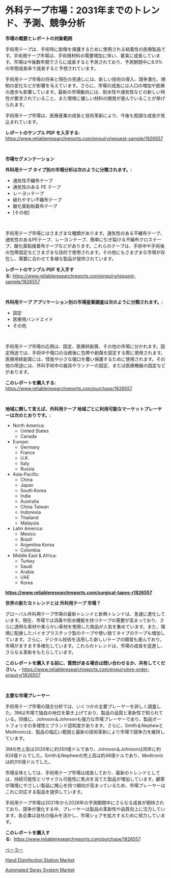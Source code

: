 <p><h1>外科テープ市場：2031年までのトレンド、予測、競争分析</h1></p><p><strong>市場の概要とレポートの対象範囲</strong></p>
<p><p>手術用テープは、手術時に創傷を保護するために使用される粘着性の医療製品です。手術用テープ市場は、手術用材料の需要増加に伴い、着実に成長しています。市場は今後数年間でさらに成長すると予測されており、予測期間中に8.9%の年間成長率で成長すると予想されています。</p><p>手術用テープ市場の将来と現在の見通しには、新しい技術の導入、競争激化、規制の変化などが影響を与えています。さらに、市場の成長には人口の増加や医療の進歩も影響しています。最新の市場動向には、耐水性や通気性などの新しい特性が要求されていること、また環境に優しい材料の開発が進んでいることが挙げられます。</p><p>手術用テープ市場は、医療産業の成長と技術革新により、今後も堅調な成長が見込まれています。</p></p>
<p><strong>レポートのサンプル PDF を入手する:</strong> <a href="https://www.reliableresearchreports.com/enquiry/request-sample/1826557">https://www.reliableresearchreports.com/enquiry/request-sample/1826557</a></p>
<p>&nbsp;</p>
<p><strong>市場セグメンテーション</strong></p>
<p><strong>外科用テープ タイプ別の市場分析は次のように分類されます。:</strong></p>
<p><ul><li>通気性不織布テープ</li><li>通気性のある PE テープ</li><li>レーヨンテープ</li><li>破れやすい不織布テープ</li><li>酸化亜鉛粘着布テープ</li><li>[その他]</li></ul></p>
<p>&nbsp;</p>
<p><p>手術用テープ市場にはさまざまな種類があります。通気性のある不織布テープ、通気性のあるPEテープ、レーヨンテープ、簡単に引き裂ける不織布クロステープ、酸化亜鉛接着布テープなどがあります。これらのテープは、手術中や手術後の包帯固定などさまざまな目的で使用されます。その他にもさまざまな市場が存在し、需要に合わせて多様な製品が提供されています。</p></p>
<p><strong>レポートのサンプル PDF を入手する:</strong>&nbsp;<a href="https://www.reliableresearchreports.com/enquiry/request-sample/1826557">https://www.reliableresearchreports.com/enquiry/request-sample/1826557</a></p>
<p>&nbsp;</p>
<p><strong> 外科用テープ アプリケーション別の市場産業調査は次のように分類されます。:</strong></p>
<p><ul><li>固定</li><li>医療用バンドエイド</li><li>その他</li></ul></p>
<p>&nbsp;</p>
<p><p>手術用テープ市場の応用は、固定、医療絆創膏、その他の市場に分かれます。固定用途では、手術中や傷口の治癒後に包帯や創傷を固定する際に使用されます。医療用絆創膏には、怪我や小さな傷口を覆い保護するために使用されます。その他の用途には、外科手術中の器具やランナーの固定、または医療機器の固定などがあります。</p></p>
<p><strong>このレポートを購入する:</strong>&nbsp; <a href="https://www.reliableresearchreports.com/purchase/1826557">https://www.reliableresearchreports.com/purchase/1826557</a></p>
<p>&nbsp;</p>
<p><strong>地域に関して言えば、外科用テープ 地域ごとに利用可能なマーケットプレーヤーは次のとおりです。:</strong></p>
<p><ul>
    <li>
        North America:
        <ul>
            <li>United States</li>
            <li>Canada</li>
        </ul>
    </li>
    <li>
        Europe:
        <ul>
            <li>Germany</li>
            <li>France</li>
            <li>U.K.</li>
            <li>Italy</li>
            <li>Russia</li>
        </ul>
    </li>
    <li>
        Asia-Pacific:
        <ul>
            <li>China</li>
            <li>Japan</li>
            <li>South Korea</li>
            <li>India</li>
            <li>Australia</li>
            <li>China Taiwan</li>
            <li>Indonesia</li>
            <li>Thailand</li>
            <li>Malaysia</li>
        </ul>
    </li>
    <li>
        Latin America:
        <ul>
            <li>Mexico</li>
            <li>Brazil</li>
            <li>Argentina Korea</li>
            <li>Colombia</li>
        </ul>
    </li>
    <li>
        Middle East & Africa:
        <ul>
            <li>Turkey</li>
            <li>Saudi</li>
            <li>Arabia</li>
            <li>UAE</li>
            <li>Korea</li>
        </ul>
    </li>
    </ul></p>
<p><strong><a href="https://www.reliableresearchreports.com/surgical-tapes-r1826557">https://www.reliableresearchreports.com/surgical-tapes-r1826557</a></strong>&nbsp;</p>
<p><strong>世界の新たなトレンドとは 外科用テープ 市場？</strong></p>
<p><p>グローバル外科用テープ市場の最新トレンドと新興トレンドは、急速に進化しています。現在、市場では消毒や防水機能を持つテープの需要が高まっており、さらに透明な素材や柔らかい素材を使用した商品が人気を集めています。また、環境に配慮したバイオプラスチック製のテープや使い捨てタイプのテープも増加しています。さらに、デジタル技術を活用した新しいテープの開発も進んでおり、市場がますます多様化しています。これらのトレンドは、市場の成長を促進し、さらなる革新をもたらしています。</p></p>
<p><strong>このレポートを購入する前に、質問がある場合は問い合わせるか、共有してください。</strong>- <a href="https://www.reliableresearchreports.com/enquiry/pre-order-enquiry/1826557">https://www.reliableresearchreports.com/enquiry/pre-order-enquiry/1826557</a></p>
<p>&nbsp;</p>
<p><strong>主要な市場プレーヤー</strong></p>
<p><p>手術用テープ市場の競合分析では、いくつかの主要プレーヤーを詳しく調査した。3Mは市場で独自の地位を築き上げており、製品の品質と革新性で知られている。同様に、Johnson＆Johnsonも強力な市場プレーヤーであり、製品ポートフォリオの多様性とブランド認知度があります。さらに、Smith＆NephewとMedtronicは、製品の幅広い範囲と最新の技術革新により市場で競争力を維持しています。</p><p>3Mの売上高は2020年に約350億ドルであり、Johnson＆Johnsonは同年に約824億ドルでした。Smith＆Nephewの売上高は約48億ドルであり、Medtronicは約310億ドルでした。</p><p>市場全体としては、手術用テープ市場は成長しており、最新のトレンドとしては、持続可能性とリサイクル可能性に焦点を当てた製品が増加しています。顧客が環境にやさしい製品に関心を持つ傾向が高まっているため、市場プレーヤーはこれに対応する製品を提供しています。</p><p>手術用テープ市場は2021年から2026年の予測期間中にさらなる成長が期待されており、競争が激化する中、プレーヤーは製品の革新性や品質向上に注力しています。各企業は自社の強みを活かし、市場シェアを拡大するために努力しています。</p></p>
<p><strong>このレポートを購入する:</strong>&nbsp;&nbsp;<a href="https://www.reliableresearchreports.com/purchase/1826557">https://www.reliableresearchreports.com/purchase/1826557</a></p>
<p><p><a href="https://github.com/Sophiaard2003/Market-Research-Report-List-1/blob/main/898365532125.md">ベーラー</a></p><p><a href="https://github.com/brenzgnarento/Market-Research-Report-List-2/blob/main/hand-disinfection-station-market.md">Hand Disinfection Station Market</a></p><p><a href="https://github.com/jerrycopelandthomaswsqd8q/Market-Research-Report-List-2/blob/main/automated-spray-system-market.md">Automated Spray System Market</a></p></p>
